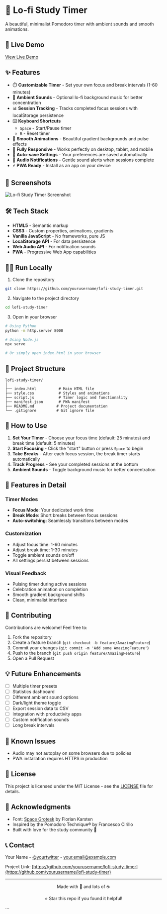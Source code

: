 # 🌙 Lo-fi Study Timer

A beautiful, minimalist Pomodoro timer with ambient sounds and smooth animations.

## 🚀 Live Demo
[View Live Demo](https://yourusername.github.io/lofi-study-timer/)

## ✨ Features
- ⏱️ **Customizable Timer** - Set your own focus and break intervals (1-60 minutes)
- 🎵 **Ambient Sounds** - Optional lo-fi background music for better concentration
- 📊 **Session Tracking** - Tracks completed focus sessions with localStorage persistence
- ⌨️ **Keyboard Shortcuts** 
  - `Space` - Start/Pause timer
  - `R` - Reset timer
- 🎨 **Smooth Animations** - Beautiful gradient backgrounds and pulse effects
- 📱 **Fully Responsive** - Works perfectly on desktop, tablet, and mobile
- 💾 **Auto-save Settings** - Your preferences are saved automatically
- 🔔 **Audio Notifications** - Gentle sound alerts when sessions complete
- ⚡ **PWA Ready** - Install as an app on your device

## 📸 Screenshots

![Lo-fi Study Timer Screenshot](https://via.placeholder.com/800x600/FFB4B4/9B72AA?text=Lo-fi+Study+Timer)

## 🛠️ Tech Stack
- **HTML5** - Semantic markup
- **CSS3** - Custom properties, animations, gradients
- **Vanilla JavaScript** - No frameworks, pure JS
- **LocalStorage API** - For data persistence
- **Web Audio API** - For notification sounds
- **PWA** - Progressive Web App capabilities

## 🏃‍♂️ Run Locally

1. Clone the repository
```bash
git clone https://github.com/yourusername/lofi-study-timer.git
```

2. Navigate to the project directory
```bash
cd lofi-study-timer
```

3. Open in your browser
```bash
# Using Python
python -m http.server 8000

# Using Node.js
npx serve

# Or simply open index.html in your browser
```

## 📁 Project Structure
```
lofi-study-timer/
│
├── index.html          # Main HTML file
├── style.css           # Styles and animations
├── script.js           # Timer logic and functionality
├── manifest.json       # PWA manifest
├── README.md          # Project documentation
└── .gitignore         # Git ignore file
```

## 🎯 How to Use

1. **Set Your Timer** - Choose your focus time (default: 25 minutes) and break time (default: 5 minutes)
2. **Start Focusing** - Click the "start" button or press `Space` to begin
3. **Take Breaks** - After each focus session, the break timer starts automatically
4. **Track Progress** - See your completed sessions at the bottom
5. **Ambient Sounds** - Toggle background music for better concentration

## 🚀 Features in Detail

### Timer Modes
- **Focus Mode**: Your dedicated work time
- **Break Mode**: Short breaks between focus sessions
- **Auto-switching**: Seamlessly transitions between modes

### Customization
- Adjust focus time: 1-60 minutes
- Adjust break time: 1-30 minutes
- Toggle ambient sounds on/off
- All settings persist between sessions

### Visual Feedback
- Pulsing timer during active sessions
- Celebration animation on completion
- Smooth gradient background shifts
- Clean, minimalist interface

## 🤝 Contributing

Contributions are welcome! Feel free to:

1. Fork the repository
2. Create a feature branch (`git checkout -b feature/AmazingFeature`)
3. Commit your changes (`git commit -m 'Add some AmazingFeature'`)
4. Push to the branch (`git push origin feature/AmazingFeature`)
5. Open a Pull Request

## 💡 Future Enhancements

- [ ] Multiple timer presets
- [ ] Statistics dashboard
- [ ] Different ambient sound options
- [ ] Dark/light theme toggle
- [ ] Export session data to CSV
- [ ] Integration with productivity apps
- [ ] Custom notification sounds
- [ ] Long break intervals

## 🐛 Known Issues

- Audio may not autoplay on some browsers due to policies
- PWA installation requires HTTPS in production

## 📝 License

This project is licensed under the MIT License - see the [LICENSE](LICENSE) file for details.

## 🙏 Acknowledgments

- Font: [Space Grotesk](https://fonts.google.com/specimen/Space+Grotesk) by Florian Karsten
- Inspired by the Pomodoro Technique® by Francesco Cirillo
- Built with love for the study community 💜

## 📞 Contact

Your Name - [@yourtwitter](https://twitter.com/yourtwitter) - your.email@example.com

Project Link: [https://github.com/yourusername/lofi-study-timer](https://github.com/yourusername/lofi-study-timer)

---

<p align="center">Made with 💜 and lots of ☕</p>
<p align="center">⭐ Star this repo if you found it helpful!</p>
```